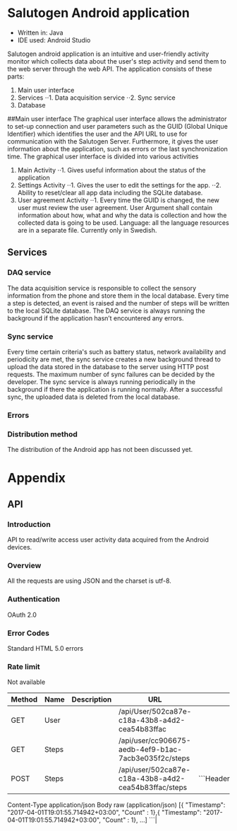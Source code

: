 # Salutogen Android application
* Written in: Java
* IDE used: Android Studio

Salutogen android application is an intuitive and user-friendly activity monitor which collects data about the user's step activity and send them to the web server through the web API. 
The application consists of these parts: 
1.	Main user interface
2.	Services
⋅⋅1.	Data acquisition service
⋅⋅2.	Sync service
3.	Database

##Main user interface
The graphical user interface allows the administrator to set-up connection and user parameters such as the GUID (Global Unique Identifier) which identifies the user and the API URL to use for communication with the Salutogen Server.  Furthermore, it gives the user information about the application, such as errors or the last synchronization time. 
The graphical user interface is divided into various activities
1.	Main Activity
⋅⋅1.	Gives useful information about the status of the application
2.	Settings Activity
⋅⋅1.	Gives the user to edit the settings for the app. 
⋅⋅2.	Ability to reset/clear all app data including the SQLite database.  
3.	User agreement Activity
⋅⋅1.	Every time the GUID is changed, the new user must review the user agreement. User Argument shall contain information about how, what and why the data is collection and how the collected data is going to be used. 
Language: all the language resources are in a separate file. Currently only in Swedish. 

## Services
### DAQ service
The data acquisition service is responsible to collect the sensory information from the phone and store them in the local database. Every time a step is detected, an event is raised and the number of steps will be written to the local SQLite database. 
The DAQ service is always running the background if the application hasn’t encountered any errors. 

### Sync service
Every time certain criteria's such as battery status, network availability and periodicity are met, the sync service creates a new background thread to upload the data stored in the database to the server using HTTP post requests. The maximum number of sync failures can be decided by the developer. The sync service is always running periodically in the background if there the application is running normally. 
After a successful sync, the uploaded data is deleted from the local database.

### Errors

### Distribution method
The distribution of the Android app has not been discussed yet. 

# Appendix
## API
### Introduction
API to read/write access user activity data acquired from the Android devices.
### Overview
All the requests are using JSON and the charset is utf-8.
### Authentication
OAuth 2.0
### Error Codes
Standard HTML 5.0 errors
### Rate limit
Not available

| Method  | Name  | Description  | URL  |   |
|---|---|---|---|---|
| GET  | User  |   |  /api/User/502ca87e-c18a-43b8-a4d2-cea54b83ffac |   |
| GET  | Steps  |   | /api/user/cc906675-aedb-4ef9-b1ac-7acb3e035f2c/steps  |   |
| POST | Steps  |   | /api/user/502ca87e-c18a-43b8-a4d2-cea54b83ffac/steps |  ```Headers
Content-Type	application/json
Body
raw (application/json)
[{
"Timestamp": "2017-04-01T19:01:55.714942+03:00", 
"Count" : 1},{
"Timestamp": "2017-04-01T19:01:55.714942+03:00", 
"Count" : 1}, …] ```|
